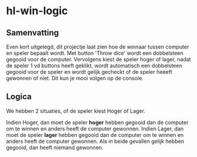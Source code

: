 # hl-win-logic

## Samenvatting

Even kort uitgelegd, dit projectje laat zien hoe de winnaar tussen computer en speler bepaalt wordt.
Met button 'Throw dice' wordt een dobbelsteen gegooid voor de computer.
Vervolgens kiest de speler hoger of lager, nadat de speler 1 vd buttons heeft geklikt,
wordt automatisch een dobbelsteen gegooid voor de speler en wordt gelijk gecheckt of de speler heeeft gewonnen of niet.
Dit kun je mooi volgen op de console.

## Logica

We hebben 2 situaties, of de speler kiest Hoger of Lager.

Indien Hoger, dan moet de speler **hoger** hebben gegooid dan de computer om te winnen en anders heeft de computer gewonnen.
Indien Lager, dan moet de speler **lager** hebben gegooid dan de computer om te winnen en anders heeft de computer gewonnen.
Als in beide gevallen gelijk hebben gegooid, dan heeft niemand gewonnen.
